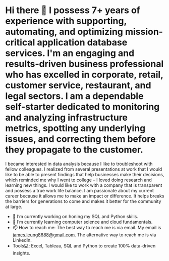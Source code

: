 # Hi there 👋 I possess 7+ years of experience with supporting, automating, and optimizing mission-critical application database services. I'm an engaging and results-driven business professional who has excelled in corporate, retail, customer service, restaurant, and legal sectors. I am a dependable self-starter dedicated to monitoring and analyzing infrastructure metrics, spotting any underlying issues, and correcting them before they propagate to the customer.

I became interested in data analysis because I like to troubleshoot with fellow colleagues. I realized from several presentations at work that I would like to be able to present findings that help businesses make their decisions, which reminded me why I went to college – I loved doing research and learning new things. I would like to work with a company that is transparent and possess a true work life balance. I am passionate about my current career because it allows me to make an impact or difference. It helps breaks the barriers for generations to come and makes it better for the community at large.

- 🔭 I’m currently working on honing my SQL and Python skills.
- 🌱 I’m currently learning computer science and cloud fundamentals.
- 📫 How to reach me: The best way to reach me is via email. My email is james.leung8688@gmail.com. The alternative way to reach me is via LinkedIn.
- Tools💻: Excel, Tableau, SQL and Python to create 100% data-driven insights.

<!--
**jamesjaixp/jamesjaixp** is a ✨ _special_ ✨ repository because its `README.md` (this file) appears on your GitHub profile.

Here are some ideas to get you started:

-->
